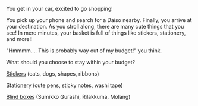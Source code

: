 You get in your car, excited to go shopping!

You pick up your phone and search for a Daiso nearby. Finally, you arrive at your destination.
As you stroll along, there are many cute things that you see! In mere minutes, your basket is full of things like stickers, stationery, and more!!

"Hmmmm.... This is probably way out of my budget!" you think.

What should you choose to stay within your budget?

[Stickers](./stickers.md) (cats, dogs, shapes, ribbons)

[Stationery](./stationery.md) (cute pens, sticky notes, washi tape)

[Blind boxes](./blindboxes.md) (Sumikko Gurashi, Rilakkuma, Molang)
